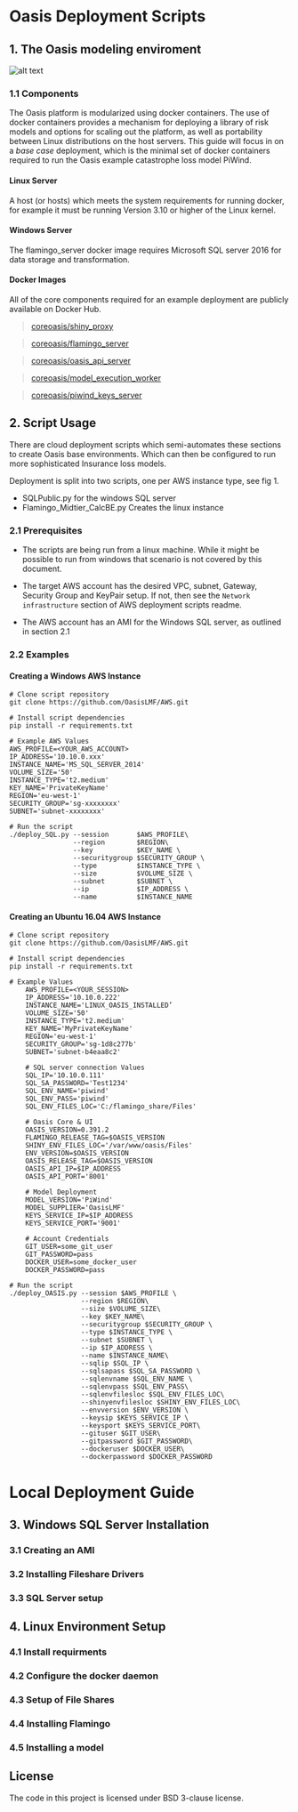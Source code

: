# Oasis Deployment Scripts

## 1. The Oasis modeling enviroment

![alt text](https://github.com/OasisLMF/deployment/raw/assets/fig_oasis_environment.png )



### 1.1 Components
The Oasis platform is modularized using docker containers. The use of docker containers provides a mechanism for deploying a library of risk models and options for scaling out the platform, as well as portability between Linux distributions on the host servers. This guide will focus in on a *base case* deployment, which is the minimal set of docker containers required to run the Oasis example catastrophe loss model PiWind.

#### Linux Server
A host (or hosts) which meets the system requirements for running docker, for example it must be running Version 3.10 or higher of the Linux kernel.


#### Windows Server
The flamingo_server docker image requires Microsoft SQL server 2016 for data storage and transformation.

#### Docker Images
All of the core components required for an example deployment are publicly available on Docker Hub.


>  [coreoasis/shiny_proxy](https://hub.docker.com/r/coreoasis/shiny_proxy)


>  [coreoasis/flamingo_server](https://hub.docker.com/r/coreoasis/flamingo_server)


>  [coreoasis/oasis_api_server](https://hub.docker.com/r/coreoasis/oasis_api_server)

>  [coreoasis/model_execution_worker](https://hub.docker.com/r/coreoasis/model_execution_worker)

>  [coreoasis/piwind_keys_server](https://hub.docker.com/r/coreoasis/piwind_keys_server)


<!--- ### 1.2 Optional Components -->

## 2. Script Usage
There are cloud deployment scripts which semi-automates these sections to create Oasis base environments. Which can then be configured to run more sophisticated Insurance loss models.

Deployment is split into two scripts, one per AWS instance type, see fig 1.
* SQLPublic.py for the windows SQL server
* Flamingo_Midtier_CalcBE.py Creates the linux instance

### 2.1 Prerequisites
* The scripts are being run from a linux machine. While it might be possible to run from windows that scenario is not covered by this document.

* The target AWS account has the desired VPC, subnet, Gateway, Security Group and KeyPair setup. If not, then see the `Network infrastructure` section of AWS deployment scripts readme.

* The AWS account has an AMI for the Windows SQL server, as outlined in section 2.1

### 2.2 Examples

#### Creating a Windows AWS Instance
```
# Clone script repository
git clone https://github.com/OasisLMF/AWS.git

# Install script dependencies  
pip install -r requirements.txt

# Example AWS Values  
AWS_PROFILE=<YOUR_AWS_ACCOUNT>
IP_ADDRESS='10.10.0.xxx'
INSTANCE_NAME='MS_SQL_SERVER_2014'
VOLUME_SIZE='50'
INSTANCE_TYPE='t2.medium'
KEY_NAME='PrivateKeyName'
REGION='eu-west-1'
SECURITY_GROUP='sg-xxxxxxxx'
SUBNET='subnet-xxxxxxxx'

# Run the script
./deploy_SQL.py --session       $AWS_PROFILE\
                --region        $REGION\
                --key           $KEY_NAME \
                --securitygroup $SECURITY_GROUP \
                --type          $INSTANCE_TYPE \
                --size          $VOLUME_SIZE \
                --subnet        $SUBNET \
                --ip            $IP_ADDRESS \
                --name          $INSTANCE_NAME
```

#### Creating an Ubuntu 16.04 AWS Instance
```
# Clone script repository
git clone https://github.com/OasisLMF/AWS.git

# Install script dependencies  
pip install -r requirements.txt

# Example Values  
    AWS_PROFILE=<YOUR_SESSION>
    IP_ADDRESS='10.10.0.222'
    INSTANCE_NAME='LINUX_OASIS_INSTALLED’
    VOLUME_SIZE='50'
    INSTANCE_TYPE='t2.medium'
    KEY_NAME='MyPrivateKeyName'
    REGION='eu-west-1'
    SECURITY_GROUP='sg-1d8c277b'
    SUBNET='subnet-b4eaa8c2'

    # SQL server connection Values
    SQL_IP='10.10.0.111'
    SQL_SA_PASSWORD='Test1234'
    SQL_ENV_NAME='piwind'
    SQL_ENV_PASS='piwind'
    SQL_ENV_FILES_LOC='C:/flamingo_share/Files'

    # Oasis Core & UI
    OASIS_VERSION=0.391.2
    FLAMINGO_RELEASE_TAG=$OASIS_VERSION
    SHINY_ENV_FILES_LOC='/var/www/oasis/Files'  
    ENV_VERSION=$OASIS_VERSION
    OASIS_RELEASE_TAG=$OASIS_VERSION
    OASIS_API_IP=$IP_ADDRESS
    OASIS_API_PORT='8001'

    # Model Deployment
    MODEL_VERSION='PiWind'
    MODEL_SUPPLIER='OasisLMF'
    KEYS_SERVICE_IP=$IP_ADDRESS
    KEYS_SERVICE_PORT='9001'

    # Account Credentials
    GIT_USER=some_git_user
    GIT_PASSWORD=pass
    DOCKER_USER=some_docker_user
    DOCKER_PASSWORD=pass

# Run the script
./deploy_OASIS.py --session $AWS_PROFILE \
                  --region $REGION\
                  --size $VOLUME_SIZE\
                  --key $KEY_NAME\
                  --securitygroup $SECURITY_GROUP \
                  --type $INSTANCE_TYPE \
                  --subnet $SUBNET \
                  --ip $IP_ADDRESS \
                  --name $INSTANCE_NAME\
                  --sqlip $SQL_IP \
                  --sqlsapass $SQL_SA_PASSWORD \
                  --sqlenvname $SQL_ENV_NAME \
                  --sqlenvpass $SQL_ENV_PASS\
                  --sqlenvfilesloc $SQL_ENV_FILES_LOC\
                  --shinyenvfilesloc $SHINY_ENV_FILES_LOC\
                  --envversion $ENV_VERSION \
                  --keysip $KEYS_SERVICE_IP \
                  --keysport $KEYS_SERVICE_PORT\
                  --gituser $GIT_USER\
                  --gitpassword $GIT_PASSWORD\
                  --dockeruser $DOCKER_USER\
                  --dockerpassword $DOCKER_PASSWORD
```

# Local Deployment Guide


## 3. Windows SQL Server Installation

### 3.1 Creating an AMI
### 3.2 Installing Fileshare Drivers
### 3.3 SQL Server setup

## 4. Linux Environment Setup

### 4.1 Install requirments
### 4.2 Configure the docker daemon
### 4.3 Setup of File Shares
### 4.4 Installing Flamingo
### 4.5 Installing a model

## License
The code in this project is licensed under BSD 3-clause license.

<!---

# AWS
Provides a fully automated build of the Oasis platform on AWS. Alternatively, the scripts can be used to deploy a standalone system via a more manual process.



- [Prerequisites](#prerequisites)
    - [Python](#python)
    - [AWS](#aws)
    - [Github and Dockerhub](#github-and-dockerhub)
    - [SQL Server AMI](#sql-server-ami)
- [Dependencies](#dependencies)
- [Configuration](#configuration)
- [Documentation](#documentation)
    - [Flamingo Server Configuration](#flamingo-server-configuration)
    - [OASIS Environment Directories](#oasis-environment-directories)
    - [Docker Containers](#docker-containers)
- [Licence](#licence)



## Prerequisites

### Python

Minimum version of Python is 3.2 (from [pyqver](https://github.com/ghewgill/pyqver)).

### AWS

You need the [AWS CLI](https://aws.amazon.com/cli/?nc1=f_ls) installed. Most options depend on your AWS setup. You can configure the AWS `credentials` file – located at `~/.aws/credentials` on Linux, macOS, or Unix, or at `C:\Users\USERNAME\.aws\credentials` on Windows. This file can contain multiple named profiles in addition to a default profile.

### Github and Dockerhub

You need a GitHub account and a Dockerhub account with access to private OASISLMF repositories and docker images.

### SQL Server AMI

You need to have a SQL Server AMI based on preconfigured SQL server on Windows, that has the necessary configuraton on the SQL server for the Oasis environment.

Follow these steps to configure your SQL Server AMI:

**Network infrastructure:**

1. Create a VPC. For instance:
    - CIDR: `10.0.0.0/16`
    - DNS resolution: yes
    - DNS hostnames: no
1. Create subnet  and a subnet for your Flamingo installation. For instance:
    - CIDR: `10.0.1.0/24`
    - Auto-assign Public IP: yes (_Subnet Actions_ menu)
1. Create Internet Gateway for the VPC, and attach it the the VPC (_Actions_ menu).
1. Add route to the Internet gateway to subnet route table with destination `0.0.0.0/0`.
1. Create Security Group for Remote Desktop Connection:
    - Type: RDP
    - Protocol: TCP
    - Port Range: `3389`
    - Source: `0.0.0.0/0` (all Internet)
1. Create Security Group for SQL Server and file sharing:
    ![SQL Server and file sharing security group](doc/pics/sql-server-and-file-sharing-security-group.png)

**SQL Server AMI:**

1. Create EC2 instance from Community AMIs: Windows_Server-2012-R2_RTM-English-64Bit-SQL_2016_SP1_Web:
    - Type: _t2.medium_
    - Volume: _50GB SSD gp2 not encrypted_
    - IAM: no role
    - Security groups: select the two security groups for RDP connection, SQL server and file sharing.
1. Get Windows Password (_Actions_ menu) for _Administrator_ user. Keep it safe for later AMI instance access.
2. Launch SQL Server instance and connect to it from your local machine with Microsoft Remote Desktop.
3. Run Update Windows.
4. Download and install [Microsoft Access Database Engine 2010 (x64)](https://www.microsoft.com/en-US/download/details.aspx?id=13255).
5. Create `flamingo_share` directory under `C:\`, and setup file share:
    - Do not turn share on public network, only private.
    - Add a new user `flamingo`/_password_ to full access list.
6. [Update SSMS](https://docs.microsoft.com/en-us/sql/ssms/download-sql-server-management-studio-ssms?view=sql-server-2017) with latest version.
7. Allow _sa_ remote connection to SQL Server:
    - Use SQL Server Management Studio to connect to your database server using Windows Authentication with _Administrator_ user.
    - Expand the _Security_ and _Logins_ groups, and open _sa_ account properties.
    - On the default screen (_General_) set a new _Password_ as you see fit. Save it for database access from repository scripts.
    - Select the _Status_ screen on the left, and set the _Login:_ option to _Enabled_.
    - Right-click the root node (this will name your SQL server) and select _Properties_.
    - Select the _Security_ screen on the left, and set _Server authentication_ to _SQL Server and Windows Authentication mode_.
    - From _Services_ program, restart _SQL Server (MSSQLSERVER)_ service.
10. Create an image from your instance (_Actions_ menu).

## Dependencies

- [Boto3](https://github.com/boto/boto3).

Don't forget to add new dependencies to requirement file:

```sh
pip freeze > requirements.txt
```

## Configuration

This package uses `virtualenv` to configure Python dependencies. After cloning the repository you can install a virtual environment from the command line:

```sh
virtualenv -p python3 env
```

Then, activate the virtual environment and install depedencies:

```sh
source env/bin/activate
pip install -r requirements.txt
```

## Documentation

- `SQLPublic.py` creates a SQL Server instance based on private preconfigured AMI.
- `Flamingo_Midtier_CalcBE.py` creates Flamingo server from CentOS public AMI. It depends on SQL Server and must be run after `SQLPublic.py`. It uses startup script to configure Flamingo components:
    - Flamingo Shiny server from docker image.
    - Midtiers from docker images.
    - Shared folder with SQL Server.

### Flamingo Server Configuration


All operations are done under `centos` user.

Packages:
- Docker CE
- Docker Compose
- CIFS tools in order to access SQL Server shared directory (the SMB/CIFS protocol is a standard file sharing protocol widely deployed on Microsoft Windows machines.)
- `mssql-tools` to access SQL Server database from Linux.

### OASIS Environment Directories

- `/home/centos/download`
- `/home/centos/upload`
- `/home/centos/model_data`
- `/home/centos/flamingo_share`: Shared directory with SQL Server instance.
- `/home/centos/.flamingo_share_credentials`: Credentials for `cifs` tools to mount SQL Server `flamingo_share` directory at `/home/centos/flamingo_share`.
- `/home/centos/Flamingo/Files`: Directory structure skeleton for SQL Server. Its content (empty directories) is copied to SQL Server `flamingo_share` directory.

1. Copy transformation and validation files, and model files to SQL Server shared directory.
1. Create SQL Server DB. Uses `Flamingo/SQLFiles/aws_create_db.py` script to create SQL Server database.
2. Upload PiWind data to SQL Server (`PiWind/SQLFiles/load_data.py`).
4. Run docker container `coreoasis/flamingo_shiny`. It is configured using [`Dockerfile.flamingo_shiny`](https://github.com/OasisLMF/Flamingo/blob/master/Dockerfile.flamingo_shiny). It contains the Flamingo web app from [`BFE_RShiny`](https://github.com/OasisLMF/Flamingo/tree/master/BFE_RShiny) directory.
5. Compose with containers:
    - `/home/centos/Flamingo/build/flamingo.yml`
    - `/home/centos/OasisApi/build/oasisapi.yml`
    - `/home/centos/OasisApi/build/oasisworker.yml`
    - `/home/centos/OasisPiWind/build/oasispiwindkeysserver.yml`

### Docker Containers

- ShinyProxy: [ShinyProxy](https://www.shinyproxy.io/) is used to deploy Shiny apps.
- Flamingo Server: Flamingo Shiny web app served by ShinyProxy.

## License
The code in this project is licensed under BSD 3-clause license.

-->
